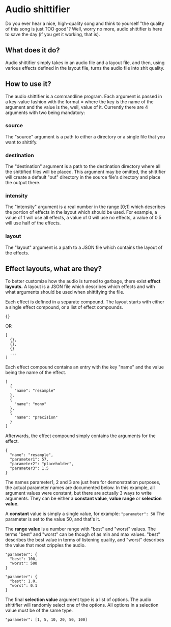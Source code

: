 # Audio shittifier
Do you ever hear a nice, high-quality song and think to yourself "the quality of this song is just TOO good"?
Well, worry no more, audio shittifier is here to save the day (if you get it working, that is).

## What does it do?
Audio shittifier simply takes in an audio file and a layout file, and then, using various effects defined in the layout file, turns the audio file into shit quality.

## How to use it?
The audio shittifier is a commandline program. Each argument is passed in a key-value fashion with the format <key>=<value> where the key is the name
of the argument and the value is the, well, value of it. Currently there are 4 arguments with two being mandatory:

### source
The "source" argument is a path to either a directory or a single file that you want to shittify.

### destination
The "destination" argument is a path to the destination directory where all the shittified files will be placed.
This argument may be omitted, the shittifier will create a default "out" directory in the source file's directory and place the output there.

### intensity
The "intensity" argument is a real number in the range [0;1] which describes the portion of effects in the layout which should be used. 
For example, a value of 1 will use all effects, a value of 0 will use no effects, a value of 0.5 will use half of the effects.

### layout
The "layout" argument is a path to a JSON file which contains the layout of the effects.

## Effect layouts, what are they?
To better customize how the audio is turned to garbage, there exist **effect layouts.**
A layout is a JSON file which describes which effects and with what arguments should be used when shittifying the file.

Each effect is defined in  a separate compound. The layout starts with either a single effect compound, or a list of effect compounds.

```
{}
```

OR

```
[
  {},
  {},
  {}
  ...
]
```


Each effect compound contains an entry with the key "name" and the value being the name of the effect.
```
[
  {
    "name": "resample"
  },
  {
    "name": "mono"
  },
  {
    "name": "precision"
  }
]
```

Afterwards, the effect compound simply contains the arguments for the effect. 
```
{
  "name": "resample",
  "parameter1": 57,
  "parameter2": "placeholder",
  "parameter3": 1.5
}
```
The names parameter1, 2 and 3 are just here for demonstration purposes, the actual parameter names are documented below.
In this example, all argument values were constant, but there are actually 3 ways to write arguments.
They can be either a **constant value**, **value range** or **selection value.**

A **constant** value is simply a single value, for example:
`"parameter": 50`
The parameter is set to the value 50, and that's it.

The **range value** is a number range with "best" and "worst" values.
The terms "best" and "worst" can be though of as min and max values. 
"best" describes the best value in terms of listening quality, and "worst" describes the value that most cripples the audio.
```
"parameter": {
  "best": 100,
  "worst": 500
}
```

```
"parameter": {
  "best": 1.0,
  "worst": 0.1
}
```

The final **selection value** argument type is a list of options.
The audio shittifier will randomly select one of the options.
All options in a selection value must be of the same type.

```
"parameter": [1, 5, 10, 20, 50, 100]
```
